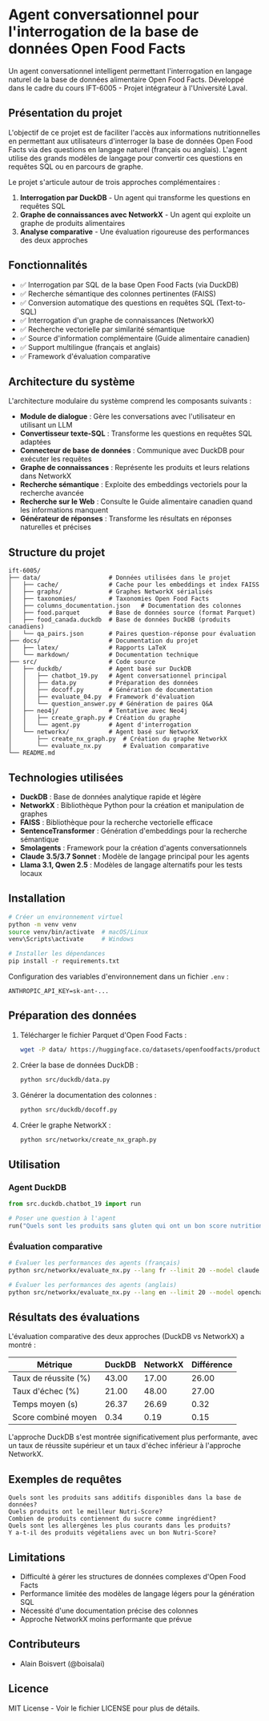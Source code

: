 # Agent conversationnel pour l'interrogation de la base de données Open Food Facts

Un agent conversationnel intelligent permettant l'interrogation en langage naturel de la base de données alimentaire Open Food Facts. Développé dans le cadre du cours IFT-6005 - Projet intégrateur à l'Université Laval.

## Présentation du projet

L'objectif de ce projet est de faciliter l'accès aux informations nutritionnelles en permettant aux utilisateurs d'interroger la base de données Open Food Facts via des questions en langage naturel (français ou anglais). L'agent utilise des grands modèles de langage pour convertir ces questions en requêtes SQL ou en parcours de graphe.

Le projet s'articule autour de trois approches complémentaires :
1. **Interrogation par DuckDB** - Un agent qui transforme les questions en requêtes SQL
2. **Graphe de connaissances avec NetworkX** - Un agent qui exploite un graphe de produits alimentaires
3. **Analyse comparative** - Une évaluation rigoureuse des performances des deux approches

## Fonctionnalités

- ✅ Interrogation par SQL de la base Open Food Facts (via DuckDB)
- ✅ Recherche sémantique des colonnes pertinentes (FAISS)
- ✅ Conversion automatique des questions en requêtes SQL (Text-to-SQL)
- ✅ Interrogation d'un graphe de connaissances (NetworkX)
- ✅ Recherche vectorielle par similarité sémantique
- ✅ Source d'information complémentaire (Guide alimentaire canadien)
- ✅ Support multilingue (français et anglais)
- ✅ Framework d'évaluation comparative

## Architecture du système

L'architecture modulaire du système comprend les composants suivants :

- **Module de dialogue** : Gère les conversations avec l'utilisateur en utilisant un LLM
- **Convertisseur texte-SQL** : Transforme les questions en requêtes SQL adaptées
- **Connecteur de base de données** : Communique avec DuckDB pour exécuter les requêtes
- **Graphe de connaissances** : Représente les produits et leurs relations dans NetworkX
- **Recherche sémantique** : Exploite des embeddings vectoriels pour la recherche avancée
- **Recherche sur le Web** : Consulte le Guide alimentaire canadien quand les informations manquent
- **Générateur de réponses** : Transforme les résultats en réponses naturelles et précises

## Structure du projet

```
ift-6005/
├── data/                   # Données utilisées dans le projet
│   ├── cache/              # Cache pour les embeddings et index FAISS
│   ├── graphs/             # Graphes NetworkX sérialisés
│   ├── taxonomies/         # Taxonomies Open Food Facts
│   ├── columns_documentation.json   # Documentation des colonnes
│   ├── food.parquet        # Base de données source (format Parquet)
│   ├── food_canada.duckdb  # Base de données DuckDB (produits canadiens)
│   └── qa_pairs.json       # Paires question-réponse pour évaluation
├── docs/                   # Documentation du projet
│   ├── latex/              # Rapports LaTeX
│   └── markdown/           # Documentation technique
├── src/                    # Code source
│   ├── duckdb/             # Agent basé sur DuckDB
│   │   ├── chatbot_19.py   # Agent conversationnel principal
│   │   ├── data.py         # Préparation des données
│   │   ├── docoff.py       # Génération de documentation
│   │   ├── evaluate_04.py  # Framework d'évaluation
│   │   └── question_answer.py # Génération de paires Q&A
│   ├── neo4j/              # Tentative avec Neo4j
│   │   ├── create_graph.py # Création du graphe
│   │   └── agent.py        # Agent d'interrogation
│   └── networkx/           # Agent basé sur NetworkX
│       ├── create_nx_graph.py  # Création du graphe NetworkX
│       └── evaluate_nx.py      # Évaluation comparative
└── README.md
```

## Technologies utilisées

- **DuckDB** : Base de données analytique rapide et légère
- **NetworkX** : Bibliothèque Python pour la création et manipulation de graphes
- **FAISS** : Bibliothèque pour la recherche vectorielle efficace
- **SentenceTransformer** : Génération d'embeddings pour la recherche sémantique
- **Smolagents** : Framework pour la création d'agents conversationnels
- **Claude 3.5/3.7 Sonnet** : Modèle de langage principal pour les agents
- **Llama 3.1, Qwen 2.5** : Modèles de langage alternatifs pour les tests locaux

## Installation

```bash
# Créer un environnement virtuel
python -m venv venv
source venv/bin/activate  # macOS/Linux
venv\Scripts\activate     # Windows

# Installer les dépendances
pip install -r requirements.txt
```

Configuration des variables d'environnement dans un fichier `.env` :

```
ANTHROPIC_API_KEY=sk-ant-...
```

## Préparation des données

1. Télécharger le fichier Parquet d'Open Food Facts :
   ```bash
   wget -P data/ https://huggingface.co/datasets/openfoodfacts/product-database/resolve/main/food.parquet
   ```

2. Créer la base de données DuckDB :
   ```bash
   python src/duckdb/data.py
   ```

3. Générer la documentation des colonnes :
   ```bash
   python src/duckdb/docoff.py
   ```

4. Créer le graphe NetworkX :
   ```bash
   python src/networkx/create_nx_graph.py
   ```

## Utilisation

### Agent DuckDB

```python
from src.duckdb.chatbot_19 import run

# Poser une question à l'agent
run("Quels sont les produits sans gluten qui ont un bon score nutritionnel?")
```

### Évaluation comparative

```bash
# Évaluer les performances des agents (français)
python src/networkx/evaluate_nx.py --lang fr --limit 20 --model claude

# Évaluer les performances des agents (anglais)
python src/networkx/evaluate_nx.py --lang en --limit 20 --model openchat
```

## Résultats des évaluations

L'évaluation comparative des deux approches (DuckDB vs NetworkX) a montré :

| Métrique | DuckDB | NetworkX | Différence |
|----------|--------|----------|------------|
| Taux de réussite (%) | 43.00 | 17.00 | 26.00 |
| Taux d'échec (%) | 21.00 | 48.00 | 27.00 |
| Temps moyen (s) | 26.37 | 26.69 | 0.32 |
| Score combiné moyen | 0.34 | 0.19 | 0.15 |

L'approche DuckDB s'est montrée significativement plus performante, avec un taux de réussite supérieur et un taux d'échec inférieur à l'approche NetworkX.

## Exemples de requêtes

```
Quels sont les produits sans additifs disponibles dans la base de données?
Quels produits ont le meilleur Nutri-Score?
Combien de produits contiennent du sucre comme ingrédient?
Quels sont les allergènes les plus courants dans les produits?
Y a-t-il des produits végétaliens avec un bon Nutri-Score?
```

## Limitations

- Difficulté à gérer les structures de données complexes d'Open Food Facts
- Performance limitée des modèles de langage légers pour la génération SQL
- Nécessité d'une documentation précise des colonnes
- Approche NetworkX moins performante que prévue

## Contributeurs

- Alain Boisvert (@boisalai)

## Licence

MIT License - Voir le fichier LICENSE pour plus de détails.
